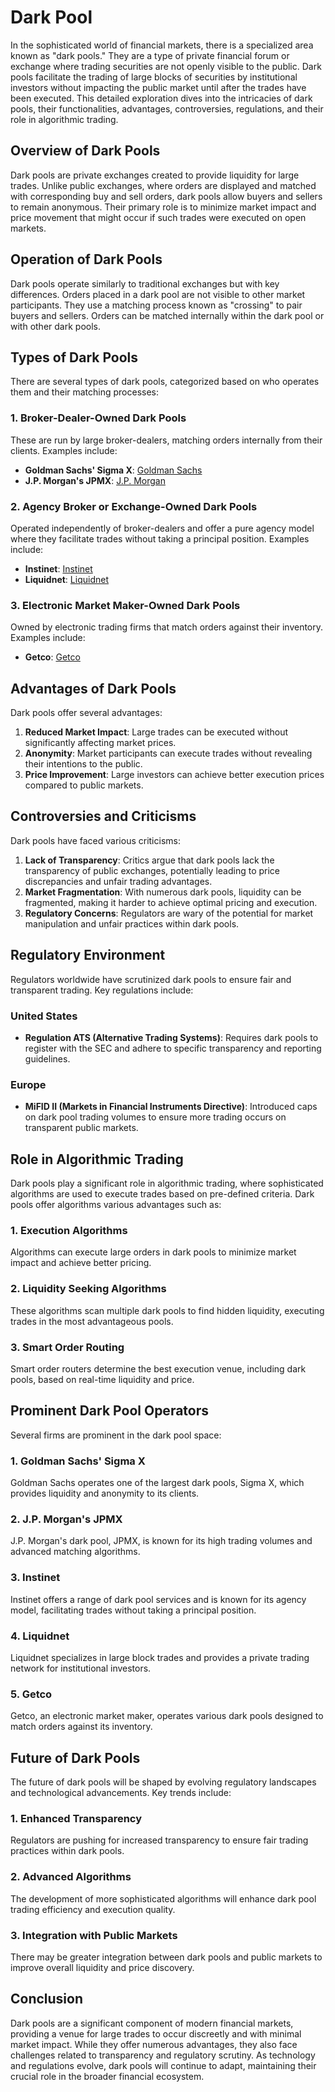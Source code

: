# Dark Pool

In the sophisticated world of financial markets, there is a specialized area known as "dark pools." They are a type of private financial forum or exchange where trading securities are not openly visible to the public. Dark pools facilitate the trading of large blocks of securities by institutional investors without impacting the public market until after the trades have been executed. This detailed exploration dives into the intricacies of dark pools, their functionalities, advantages, controversies, regulations, and their role in algorithmic trading.

## Overview of Dark Pools

Dark pools are private exchanges created to provide liquidity for large trades. Unlike public exchanges, where orders are displayed and matched with corresponding buy and sell orders, dark pools allow buyers and sellers to remain anonymous. Their primary role is to minimize market impact and price movement that might occur if such trades were executed on open markets.

## Operation of Dark Pools

Dark pools operate similarly to traditional exchanges but with key differences. Orders placed in a dark pool are not visible to other market participants. They use a matching process known as "crossing" to pair buyers and sellers. Orders can be matched internally within the dark pool or with other dark pools.

## Types of Dark Pools

There are several types of dark pools, categorized based on who operates them and their matching processes:

### 1. Broker-Dealer-Owned Dark Pools

These are run by large broker-dealers, matching orders internally from their clients. Examples include:

- **Goldman Sachs' Sigma X**: [Goldman Sachs](https://www.goldmansachs.com)
- **J.P. Morgan's JPMX**: [J.P. Morgan](https://www.jpmorgan.com)

### 2. Agency Broker or Exchange-Owned Dark Pools

Operated independently of broker-dealers and offer a pure agency model where they facilitate trades without taking a principal position. Examples include:

- **Instinet**: [Instinet](https://www.instinet.com)
- **Liquidnet**: [Liquidnet](https://www.liquidnet.com)

### 3. Electronic Market Maker-Owned Dark Pools

Owned by electronic trading firms that match orders against their inventory. Examples include:

- **Getco**: [Getco](https://www.getcoller.net)

## Advantages of Dark Pools

Dark pools offer several advantages:

1. **Reduced Market Impact**: Large trades can be executed without significantly affecting market prices.
2. **Anonymity**: Market participants can execute trades without revealing their intentions to the public.
3. **Price Improvement**: Large investors can achieve better execution prices compared to public markets.

## Controversies and Criticisms

Dark pools have faced various criticisms:

1. **Lack of Transparency**: Critics argue that dark pools lack the transparency of public exchanges, potentially leading to price discrepancies and unfair trading advantages.
2. **Market Fragmentation**: With numerous dark pools, liquidity can be fragmented, making it harder to achieve optimal pricing and execution.
3. **Regulatory Concerns**: Regulators are wary of the potential for market manipulation and unfair practices within dark pools.

## Regulatory Environment

Regulators worldwide have scrutinized dark pools to ensure fair and transparent trading. Key regulations include:

### United States

- **Regulation ATS (Alternative Trading Systems)**: Requires dark pools to register with the SEC and adhere to specific transparency and reporting guidelines.

### Europe

- **MiFID II (Markets in Financial Instruments Directive)**: Introduced caps on dark pool trading volumes to ensure more trading occurs on transparent public markets.

## Role in Algorithmic Trading

Dark pools play a significant role in algorithmic trading, where sophisticated algorithms are used to execute trades based on pre-defined criteria. Dark pools offer algorithms various advantages such as:

### 1. Execution Algorithms

Algorithms can execute large orders in dark pools to minimize market impact and achieve better pricing.

### 2. Liquidity Seeking Algorithms

These algorithms scan multiple dark pools to find hidden liquidity, executing trades in the most advantageous pools.

### 3. Smart Order Routing

Smart order routers determine the best execution venue, including dark pools, based on real-time liquidity and price.

## Prominent Dark Pool Operators

Several firms are prominent in the dark pool space:

### 1. **Goldman Sachs' Sigma X**

Goldman Sachs operates one of the largest dark pools, Sigma X, which provides liquidity and anonymity to its clients.

### 2. **J.P. Morgan's JPMX**

J.P. Morgan's dark pool, JPMX, is known for its high trading volumes and advanced matching algorithms.

### 3. **Instinet**

Instinet offers a range of dark pool services and is known for its agency model, facilitating trades without taking a principal position.

### 4. **Liquidnet**

Liquidnet specializes in large block trades and provides a private trading network for institutional investors.

### 5. **Getco**

Getco, an electronic market maker, operates various dark pools designed to match orders against its inventory.

## Future of Dark Pools

The future of dark pools will be shaped by evolving regulatory landscapes and technological advancements. Key trends include:

### 1. Enhanced Transparency

Regulators are pushing for increased transparency to ensure fair trading practices within dark pools.

### 2. Advanced Algorithms

The development of more sophisticated algorithms will enhance dark pool trading efficiency and execution quality.

### 3. Integration with Public Markets

There may be greater integration between dark pools and public markets to improve overall liquidity and price discovery.

## Conclusion

Dark pools are a significant component of modern financial markets, providing a venue for large trades to occur discreetly and with minimal market impact. While they offer numerous advantages, they also face challenges related to transparency and regulatory scrutiny. As technology and regulations evolve, dark pools will continue to adapt, maintaining their crucial role in the broader financial ecosystem.